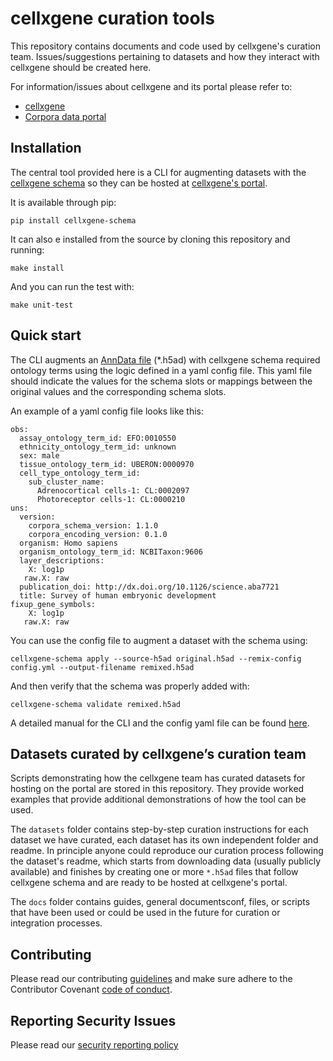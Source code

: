 # cellxgene curation tools

This repository contains documents and code used by cellxgene's curation team. Issues/suggestions pertaining to datasets and how they interact with cellxgene should be created here. 

For information/issues about cellxgene and its portal please refer to:

- [cellxgene](https://github.com/chanzuckerberg/cellxgene)
- [Corpora data portal](https://github.com/chanzuckerberg/corpora-data-portal)

## Installation

The central tool provided here is a CLI for augmenting datasets with the [cellxgene schema](docs/corpora_schema.md) so they can be hosted at [cellxgene's portal](https://cellxgene.cziscience.com/). 

It is available through pip:

```
pip install cellxgene-schema
```

It can also e installed from the source by cloning this repository and running:

```
make install 
```

And you can run the test with:

```
make unit-test
```


## Quick start

The CLI augments  an [AnnData file](https://anndata.readthedocs.io/en/latest/) (\*.h5ad) with cellxgene schema required ontology terms using the logic defined in a yaml config file. This yaml file should indicate the values for the schema slots or mappings between the original values and the corresponding schema slots.

An example of a yaml config file looks like this:

```
obs:
  assay_ontology_term_id: EFO:0010550
  ethnicity_ontology_term_id: unknown
  sex: male
  tissue_ontology_term_id: UBERON:0000970
  cell_type_ontology_term_id:
    sub_cluster_name:
      Adrenocortical cells-1: CL:0002097
      Photoreceptor cells-1: CL:0000210
uns:
  version:
    corpora_schema_version: 1.1.0
    corpora_encoding_version: 0.1.0
  organism: Homo sapiens
  organism_ontology_term_id: NCBITaxon:9606
  layer_descriptions:
    X: log1p
   raw.X: raw
  publication_doi: http://dx.doi.org/10.1126/science.aba7721
  title: Survey of human embryonic development
fixup_gene_symbols:
    X: log1p
   raw.X: raw
```

You can use the config file to augment a dataset with  the schema using:

```
cellxgene-schema apply --source-h5ad original.h5ad --remix-config config.yml --output-filename remixed.h5ad
```

And then verify that the schema was properly added with:

```
cellxgene-schema validate remixed.h5ad
```

A detailed manual for the CLI and the config yaml file can be found [here](docs/schema_guide.md).

## Datasets curated by cellxgene’s curation team

Scripts demonstrating how the cellxgene team has curated datasets for hosting on the portal are stored in this repository. They provide worked examples that provide additional demonstrations of how the tool can be used.

The `datasets` folder contains step-by-step curation instructions for each dataset we have curated, each dataset has its own independent folder and readme. 
In principle anyone could reproduce our curation process following the dataset's readme, which starts from downloading data (usually publicly available) and finishes by creating one or more `*.h5ad` files that follow cellxgene schema and are ready to be hosted at cellxgene's portal.

The `docs` folder contains guides, general documentsconf, files, or scripts that have been used or could be used in the future for curation or integration processes.

## Contributing

Please read our contributing [guidelines](CONTRIBUTING.md) and make sure adhere to the Contributor Covenant [code of conduct](https://github.com/chanzuckerberg/.github/blob/master/CODE_OF_CONDUCT.md). 

## Reporting Security Issues                     
                                                
Please read our [security reporting policy](SECURITY.md)
